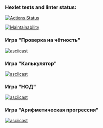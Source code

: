 ### Hexlet tests and linter status:
[![Actions Status](https://github.com/Street1g/frontend-project-44/workflows/hexlet-check/badge.svg)](https://github.com/Street1g/frontend-project-44/actions)

[![Maintainability](https://api.codeclimate.com/v1/badges/d89938ad7010c4e9c108/maintainability)](https://codeclimate.com/github/Street1g/frontend-project-44/maintainability)

### Игра "Проверка на чётность"
[![asciicast](https://asciinema.org/a/zu9djWfmkIDeDIUfeiSV1xoAW.svg)](https://asciinema.org/a/zu9djWfmkIDeDIUfeiSV1xoAW)

### Игра "Калькулятор"
[![asciicast](https://asciinema.org/a/XJrghsxmjfPyQutiFjCsKSleE.svg)](https://asciinema.org/a/XJrghsxmjfPyQutiFjCsKSleE)

### Игра "НОД"
[![asciicast](https://asciinema.org/a/axRJQA3OLHPbZvgixgy2jbjXr.svg)](https://asciinema.org/a/axRJQA3OLHPbZvgixgy2jbjXr)

### Игра "Арифметическая прогрессия"
[![asciicast](https://asciinema.org/a/J0kkwXbLp6Y9L6fBgBxsRptt8.svg)](https://asciinema.org/a/J0kkwXbLp6Y9L6fBgBxsRptt8)